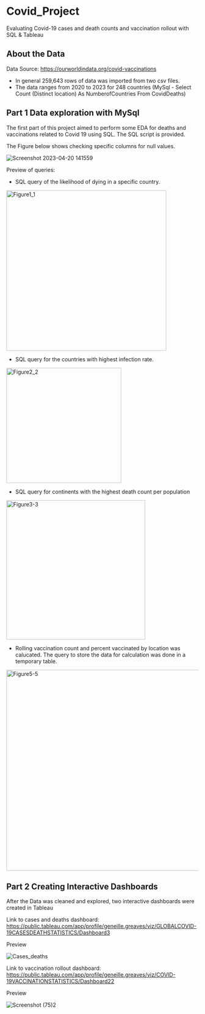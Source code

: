 # Covid_Project
Evaluating Covid-19 cases and death counts and vaccination rollout with SQL & Tableau

## About the Data

Data Source: https://ourworldindata.org/covid-vaccinations
* In general 259,643 rows of data was imported from two csv files. 
* The data ranges from 2020 to 2023 for 248 countries (MySql - Select Count (Distinct location) As NumberofCountries
From CovidDeaths)

## Part 1 Data exploration with MySql

The first part of this project aimed to perform some EDA for deaths and vaccinations related to Covid 19 using SQL. The SQL script is provided. 

The Figure below shows checking specific columns for null values. 

![Screenshot 2023-04-20 141559](https://user-images.githubusercontent.com/92636438/235849260-c7ea90b7-27a1-4cec-8b60-643c6d5f3e1d.png)

Preview of queries:

* SQL query of the likelihood of dying in a specific country.

<img width="419" alt="Figure1_1" src="https://user-images.githubusercontent.com/92636438/224492092-7e36e917-15e2-4dce-9bf1-cffb60c27c18.png">

* SQL query for the countries with highest infection rate.

<img width="301" alt="Figure2_2" src="https://user-images.githubusercontent.com/92636438/224492226-6025a7f8-fa66-48d5-bea7-02caee1c60f6.png">

* SQL query for continents with the highest death count per population

<img width="364" alt="Figure3-3" src="https://user-images.githubusercontent.com/92636438/224492346-0683bae5-add1-4694-a077-554628d95d62.png">

* Rolling vaccination count and percent vaccinated by location was calucated. The query to store the data for calculation was done in a temporary table.

<img width="525" alt="Figure5-5" src="https://user-images.githubusercontent.com/92636438/224492661-bcd73052-d454-4ca0-9387-b2f7e3d580e8.png">

## Part 2 Creating Interactive Dashboards
After the Data was cleaned and explored, two interactive dashboards were created in Tableau

Link to cases and deaths dashboard: 
https://public.tableau.com/app/profile/geneille.greaves/viz/GLOBALCOVID-19CASESDEATHSTATISTICS/Dashboard3

Preview

![Cases_deaths](https://user-images.githubusercontent.com/92636438/235849345-260dfd22-bd7e-426f-95fb-2b93d4b676be.jpg)


Link to vaccination rollout dashboard:
https://public.tableau.com/app/profile/geneille.greaves/viz/COVID-19VACCINATIONSTATISTICS/Dashboard22

Preview

![Screenshot (75)2](https://user-images.githubusercontent.com/92636438/235849923-81b7ba8a-f68c-4c41-853b-fb1027634785.png)

